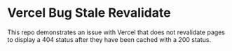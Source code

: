 # Vercel Bug Stale Revalidate

This repo demonstrates an issue with Vercel that does not revalidate pages to display a 404 status after they have been cached with a 200 status.
